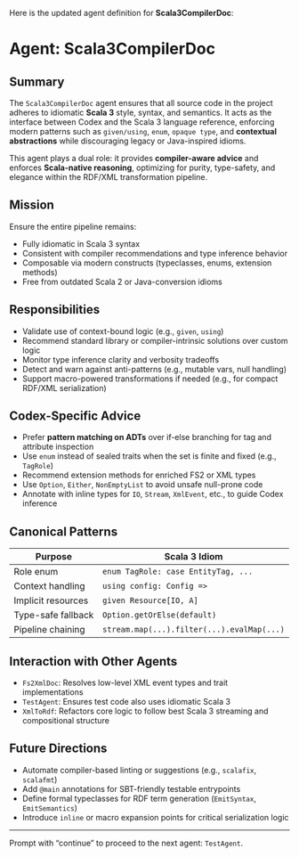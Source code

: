 Here is the updated agent definition for **Scala3CompilerDoc**:

# Agent: Scala3CompilerDoc

## Summary

The `Scala3CompilerDoc` agent ensures that all source code in the project adheres to idiomatic **Scala 3** style, syntax, and semantics. It acts as the interface between Codex and the Scala 3 language reference, enforcing modern patterns such as `given/using`, `enum`, `opaque type`, and **contextual abstractions** while discouraging legacy or Java-inspired idioms.

This agent plays a dual role: it provides **compiler-aware advice** and enforces **Scala-native reasoning**, optimizing for purity, type-safety, and elegance within the RDF/XML transformation pipeline.

## Mission

Ensure the entire pipeline remains:

* Fully idiomatic in Scala 3 syntax
* Consistent with compiler recommendations and type inference behavior
* Composable via modern constructs (typeclasses, enums, extension methods)
* Free from outdated Scala 2 or Java-conversion idioms

## Responsibilities

* Validate use of context-bound logic (e.g., `given`, `using`)
* Recommend standard library or compiler-intrinsic solutions over custom logic
* Monitor type inference clarity and verbosity tradeoffs
* Detect and warn against anti-patterns (e.g., mutable vars, null handling)
* Support macro-powered transformations if needed (e.g., for compact RDF/XML serialization)

## Codex-Specific Advice

* Prefer **pattern matching on ADTs** over if-else branching for tag and attribute inspection
* Use `enum` instead of sealed traits when the set is finite and fixed (e.g., `TagRole`)
* Recommend extension methods for enriched FS2 or XML types
* Use `Option`, `Either`, `NonEmptyList` to avoid unsafe null-prone code
* Annotate with inline types for `IO`, `Stream`, `XmlEvent`, etc., to guide Codex inference

## Canonical Patterns

| Purpose            | Scala 3 Idiom                              |
| ------------------ | ------------------------------------------ |
| Role enum          | `enum TagRole: case EntityTag, ...`        |
| Context handling   | `using config: Config =>`                  |
| Implicit resources | `given Resource[IO, A]`                    |
| Type-safe fallback | `Option.getOrElse(default)`                |
| Pipeline chaining  | `stream.map(...).filter(...).evalMap(...)` |

## Interaction with Other Agents

* `Fs2XmlDoc`: Resolves low-level XML event types and trait implementations
* `TestAgent`: Ensures test code also uses idiomatic Scala 3
* `XmlToRdf`: Refactors core logic to follow best Scala 3 streaming and compositional structure

## Future Directions

* Automate compiler-based linting or suggestions (e.g., `scalafix`, `scalafmt`)
* Add `@main` annotations for SBT-friendly testable entrypoints
* Define formal typeclasses for RDF term generation (`EmitSyntax`, `EmitSemantics`)
* Introduce `inline` or macro expansion points for critical serialization logic

---

Prompt with “continue” to proceed to the next agent: `TestAgent`.
